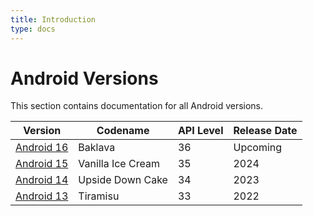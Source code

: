 ```yaml
---
title: Introduction
type: docs
---
```


# Android Versions

This section contains documentation for all Android versions. 

| Version                                 | Codename          | API Level | Release Date |
|-----------------------------------------|-------------------| --------- |--------------|
| [Android 16](/docs/upcoming/android-16) | Baklava           | 36        | Upcoming     |
| [Android 15](/docs/existing/android-15) | Vanilla Ice Cream | 35        | 2024         |
| [Android 14](/docs/existing/android-14) | Upside Down Cake  | 34        | 2023         |
| [Android 13](/docs/existing/android-13) | Tiramisu          | 33        | 2022         |